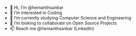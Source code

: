 - 👋 Hi, I’m @hemanthsankar
- 👀 I’m interested in Coding
- 🌱 I’m currently studying Computer Science and Engineering
- 💞️ I’m looking to collaborate on Open Source Projects
- 📫 Reach me @hemanthsankar (LinkedIn)

<!---
HemanthSankar/HemanthSankar is a ✨ special ✨ repository because its `README.md` (this file) appears on your GitHub profile.
You can click the Preview link to take a look at your changes.
--->
